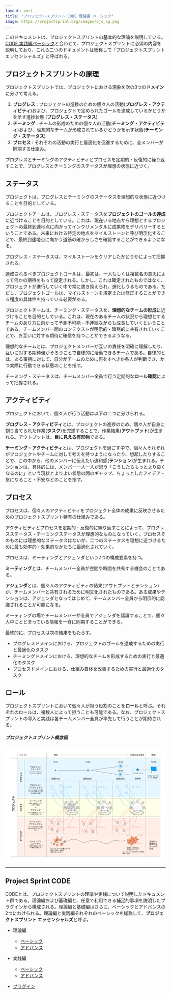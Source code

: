 ```yaml
---
layout: post
title: "プロジェクトスプリント CODE 理論編 ベーシック"
image: https://projectsprint.org/images/pjs_og.png
---
```


このドキュメントは、プロジェクトスプリントの基本的な理論を説明している。[CODE 実践編ベーシック](../practice/basic.md)と合わせて、プロジェクトスプリントに必須の内容を説明しており、これら二つのドキュメントは総称して「プロジェクトスプリント エッセンシャルズ」と呼ばれる。


## プロジェクトスプリントの原理

プロジェクトスプリントでは、プロジェクトにおける現象を次の3つの**ドメイン**に分けて考える。

1. **プログレス** : プロジェクトの進捗のための個々人の活動(**プログレス・アクティビティ**)および、プロジェクトで定められたゴールを達成しているかどうかを示す進捗状態 (**プログレス・ステータス**)
2. **チーミング** : チームの形成のための個々人の活動(**チーミング・アクティビティ**)および、理想的なチームが形成されているかどうかを示す状態(**チーミング・ステータス**)
3. **プロセス** : それぞれの活動の実行と最適化を促進するために、全メンバーが同期する仕組み。

プログレスとチーミングのアクティビティとプロセスを定期的・反復的に繰り返すことで、プログレスとチーミングのステータスが理想の状態に近づく。

## ステータス
プロジェクトは、プログレスとチーミングのステータスを理想的な状態に近づけることを目的としている。

プロジェクトチームは、プログレス・ステータスを**プロジェクトのゴールの達成**に近づけることを目的としている。これは、現在いる地点から理想とするプロジェクトの最終到達地点に向かってインクリメンタルに成果物をデリバリーするということである。未来における特定の地点をマイルストーンと呼び明示化することで、最終到達地点に向かう道筋の確からしさを確認することができるようになる。

プログレス・ステータスは、マイルストーンをクリアしたかどうかによって把握される。

達成されるべきプロジェクトゴールは、最初は、一人もしくは複数名の意思によって何かの期待をもって設定される。しかし、これは確定されたものではなく、プロジェクトが進行していく中で常に書き換えられ、進化しうるものである。ただし、プロジェクトゴールは、マイルストーンを規定または修正することができる程度の具体性を持っている必要がある。

プロジェクトチームは、チーミング・ステータスを、**理想的なチームの形成**に近づけることを目的としている。これは、現在のあるチームの状況から理想とするチームのあり方に向かって予測不可能・不連続ながらも成長していくということである。チームメンバー間のコンテクストが明示的・暗黙的に共有されていくことで、お互いに対する期待に確信を持つことができるようなる。

理想的なチームとは、プロジェクトメンバーが互いの責任を明確に理解したり、互いに対する期待値がそろうことで自律的に活動できるチームである。自律的とは、ある事柄に対して、自分がチームのために何をすべきか各人が判断でき、かつ実際に行動できる状態のことを指す。

チーミング・ステータスは、チームメンバー全員で行う定期的な**ロール確認**によって把握される。

## アクティビティ
プロジェクトにおいて、個々人が行う活動は以下の二つに分けられる。

**プログレス・アクティビティ**とは、プロジェクトの進捗のため、個々人が自身に割り当てられた作業(**タスク**)を完遂することで、作業結果(**アウトプット**)が生まれる。アウトプットは、**目に見える有形物**である。

**チーミング・アクティビティ**とは、プロジェクトを過ごす中で、個々人それぞれがプロジェクトやチームに対して考えを持つようになったり、想起したりすることで、この中から、他のメンバーに伝えたい違和感(**テンション**)が生まれる。テンションは、具体的には、メンバー一人一人が思う「こうしたらもっとより良くなるのに」という現状とよりよい状態の間のギャップ、ちょっとしたアイデア・気になること・不安などのことを指す。

## プロセス

プロセスは、個々人のアクティビティをプロジェクト全体の成果に反映させるためのプロジェクトスプリント特有の仕組みである。

アクティビティとプロセスを定期的・反復的に繰り返すことによって、プログレスステータス・チーミングステータスが理想的なものになっていく。プロセスそのものには理想的なステータスはないが、二つのステータスを理想に近づけるために最も効率的・効果的なかたちに最適化されていく。

プロセスは、ミーティングとアジェンダという2つの構成要素を持つ。

**ミーティング**とは、チームメンバー全員が空間や時間を共有する機会のことである。

**アジェンダ**とは、個々人のアクティビティの結果(アウトプットとテンション)が、チームメンバーと共有されるために明文化されたものである。ある成果やテンションは、アジェンダとなってはじめて、チームメンバー全員から明示的に認識されることが可能になる。

ミーティングの場でチームメンバーが全員でアジェンダを議論することで、個々人中にとどまっている情報を一斉に同期することができる。

最終的に、プロセスは次の結果をもたらす。

  * プログレスドメインにおける、プロジェクトのゴールを達成するための実行と最適化のタスク
  * チーミングドメインにおける、理想的なチームを形成するための実行と最適化のタスク
  * プロセスドメインにおける、仕組み自体を改善するための実行と最適化のタスク

## ロール
プロジェクトスプリントにおいて個々人が担う役割のことを**ロール**と呼ぶ。それぞれのロールは、複数人によって担うことも可能である。なお、プロジェクトスプリントの導入と実践は各チームメンバー全員が率先して行うことが期待される。

##### プロジェクトスプリント概念図
![プロジェクトスプリント概念図](/ja/images/essentials.png)

---

## Project Sprint CODE

CODEとは、プロジェクトスプリントの理論や実践について説明したドキュメント群である。理論編および基礎編と、任意で利用できる補足的事項を説明したプラグインから構成される。理論編と基礎編はさらに、ベーシックとアドバンスの2つにわけられる。理論編と実践編それぞれのベーシックを総称して、**プロジェクトスプリント エッセンシャルズ**と呼ぶ。

* 理論編
  - [ベーシック](../theory/basic.md)
  - [アドバンス](../theory/advance.md)

* 実践編
  - [ベーシック](../practice/basic.md)
  - [アドバンス](../practice/advance.md)

* [プラグイン](../plug-in/index.md)
